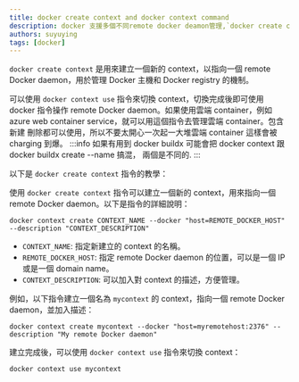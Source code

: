 ```yaml
---
title: docker create context and docker context command
description: docker 支援多個不同remote docker deamon管理,`docker create context` 是用來建立一個新的 context，以指向一個 remote Docker daemon，用於管理 Docker 主機和 Docker registry 的機制。
authors: suyuying
tags: [docker]
---
```


`docker create context` 是用來建立一個新的 context，以指向一個 remote Docker daemon，用於管理 Docker 主機和 Docker registry 的機制。

可以使用 `docker context use` 指令來切換 context，切換完成後即可使用 docker 指令操作 remote Docker daemon。如果使用雲端 container，例如 azure web container service，就可以用這個指令去管理雲端 container。包含新建 刪除都可以使用，所以不要太開心一次起一大堆雲端 container 這樣會被 charging 到爆。
:::info
如果有用到 docker buildx 可能會把 docker context 跟 docker buildx create --name 搞混，
兩個是不同的.
:::

以下是 `docker create context` 指令的教學：

使用 `docker create context` 指令可以建立一個新的 context，用來指向一個 remote Docker daemon。以下是指令的詳細說明：

```
docker context create CONTEXT_NAME --docker "host=REMOTE_DOCKER_HOST" --description "CONTEXT_DESCRIPTION"
```

- `CONTEXT_NAME`: 指定新建立的 context 的名稱。
- `REMOTE_DOCKER_HOST`: 指定 remote Docker daemon 的位置，可以是一個 IP 或是一個 domain name。
- `CONTEXT_DESCRIPTION`: 可以加入對 context 的描述，方便管理。

例如，以下指令建立一個名為 `mycontext` 的 context，指向一個 remote Docker daemon，並加入描述：

```
docker context create mycontext --docker "host=myremotehost:2376" --description "My remote Docker daemon"
```

建立完成後，可以使用 `docker context use` 指令來切換 context：

```
docker context use mycontext
```
